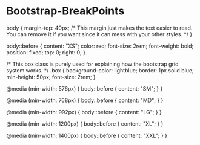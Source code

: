 # Bootstrap-BreakPoints

body {
  margin-top: 40px; /* This margin just makes the text easier to read. You can remove it if you want since it can mess with your other styles. */
}

body::before {
  content: "XS";
  color: red;
  font-size: 2rem;
  font-weight: bold;
  position: fixed;
  top: 0;
  right: 0;
}

/* This box class is purely used for explaining how the bootstrap grid system works. */
.box {
  background-color: lightblue;
  border: 1px solid blue;
  min-height: 50px;
  font-size: 2rem;
}

@media (min-width: 576px) {
  body::before {
    content: "SM";
  }
}

@media (min-width: 768px) {
  body::before {
    content: "MD";
  }
}

@media (min-width: 992px) {
  body::before {
    content: "LG";
  }
}

@media (min-width: 1200px) {
  body::before {
    content: "XL";
  }
}

@media (min-width: 1400px) {
  body::before {
    content: "XXL";
  }
}

